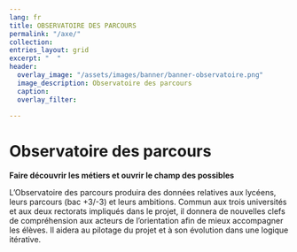 ```yaml
---
lang: fr
title: OBSERVATOIRE DES PARCOURS
permalink: "/axe/"
collection: 
entries_layout: grid
excerpt: "  "
header:
  overlay_image: "/assets/images/banner/banner-observatoire.png"
  image_description: Observatoire des parcours
  caption: 
  overlay_filter: 

---
```

Observatoire des parcours
=========

**Faire découvrir les métiers et ouvrir le champ des possibles**

L’Observatoire des parcours produira des données relatives aux lycéens, leurs parcours (bac +3/-3) et leurs ambitions. Commun aux trois universités et aux deux rectorats impliqués dans le projet, il donnera de nouvelles clefs de compréhension aux acteurs de l’orientation afin de mieux accompagner les élèves. Il aidera au pilotage du projet et à son évolution dans une logique itérative.
